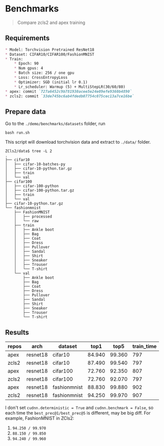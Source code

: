 
# Benchmarks

>Compare zcls2 and apex training

## Requirements

```markdown
* Model: Torchvision Pretrained ResNet18
* Dataset: CIFAR10/CIFAR100/FashionMNIST
* Train:
    * Epoch: 90
    * Num gpus: 4
    * Batch size: 256 / one gpu
    * Loss: CrossEntropyLoss
    * Optimizer: SGD (initial lr 0.1)
    * Lr_scheduler: Warmup (5) + MultiStepLR(30/60/80)
* apex: commit `727a6452c9b781930acee5e24e09efe9360b4890`
* zcls2: commit `33de745bc6ab4fdedb07754c075cec13a7ce16be`
```

## Prepare data

Go to the `./demo/benchmarks/datasets` folder, run

```shell
bash run.sh
```

This script will download torchvision data and extract to `./data/` folder.

```
ZCls2/data$ tree -L 2
.
├── cifar10
│   ├── cifar-10-batches-py
│   ├── cifar-10-python.tar.gz
│   ├── train
│   └── val
├── cifar100
│   ├── cifar-100-python
│   ├── cifar-100-python.tar.gz
│   ├── train
│   └── val
├── cifar-10-python.tar.gz
└── fashionmnist
    ├── FashionMNIST
    │   ├── processed
    │   └── raw
    ├── train
    │   ├── Ankle boot
    │   ├── Bag
    │   ├── Coat
    │   ├── Dress
    │   ├── Pullover
    │   ├── Sandal
    │   ├── Shirt
    │   ├── Sneaker
    │   ├── Trouser
    │   └── T-shirt
    └── val
        ├── Ankle boot
        ├── Bag
        ├── Coat
        ├── Dress
        ├── Pullover
        ├── Sandal
        ├── Shirt
        ├── Sneaker
        ├── Trouser
        └── T-shirt
```

## Results

| repos  | arch | dataset  | top1  | top5  | train_time  |
|---|---|---|---|---|---|
| apex  | resnet18  | cifar10  | 84.940  |  99.360 | 797  |
| zcls2 | resnet18  | cifar10  |  87.490 | 99.540  | 797  |
| apex  | resnet18  | cifar100  | 72.760  | 92.350  | 807  |
| zcls2 | resnet18  | cifar100  | 72.760   | 92.070  | 797  |
| apex  | resnet18  | fashionmnist  | 88.830  | 99.880 | 902  |
| zcls2 | resnet18  | fashionmnist  | 94.250   | 99.970  | 907  |

I don't set `cudnn.deterministic = True` and `cudnn.benchmark = False`, so each time the `best_prec@1/best_prec@5` is different, may be big diff. For example, FashionMNIST in ZCls2:

1. `94.250 / 99.970`
2. `88.150 / 99.850`
3. `94.240 / 99.960`